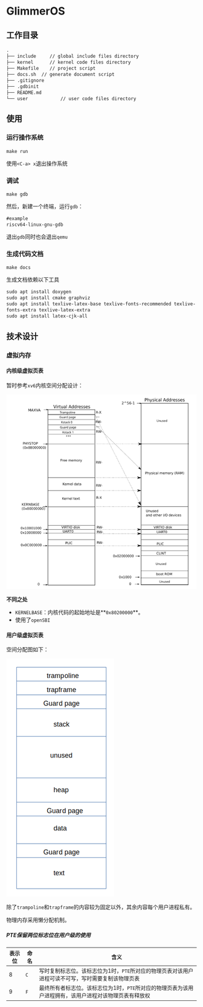 # GlimmerOS

## 工作目录

```
.
├── include		// global include files directory
├── kernel		// kernel code files directory
├── Makefile	// project script
├── docs.sh  // generate document script
├── .gitignore
├── .gdbinit
├── README.md
└── user			// user code files directory
```

## 使用

### 运行操作系统

```shell
make run
```

使用`<C-a> x`退出操作系统

### 调试

```shell
make gdb
```

然后，新建一个终端，运行`gdb`：

```shell
#example
riscv64-linux-gnu-gdb
```

退出`gdb`同时也会退出`qemu`

### 生成代码文档

```shell
make docs
```

生成文档依赖以下工具

```shell
sudo apt install doxygen
sudo apt install cmake graphviz
sudo apt install texlive-latex-base texlive-fonts-recommended texlive-fonts-extra texlive-latex-extra
sudo apt install latex-cjk-all
```

## 技术设计

### 虚拟内存

#### 内核级虚拟页表

暂时参考`xv6`内核空间分配设计：

![image-20230405193732290](https://raw.githubusercontent.com/YEWPO/yewpoblogonlinePic/main/image-20230405193732290.png)

**不同之处**

- `KERNELBASE`：内核代码的起始地址是**`0x80200000`**。
- 使用了`openSBI`

#### 用户级虚拟页表

空间分配图如下：

![image-20230405195454251](https://raw.githubusercontent.com/YEWPO/yewpoblogonlinePic/main/image-20230405195454251.png)

除了`trampoline`和`trapframe`的内容较为固定以外，其余内容每个用户进程私有。

物理内存采用懒分配机制。

##### PTE保留两位标志位在用户级的使用

| 表示位 | 命名 | 含义                                                         |
| ------ | ---- | ------------------------------------------------------------ |
| 8      | `C`  | 写时复制标志位。该标志位为1时，`PTE`所对应的物理页表对该用户进程可读不可写，写时需要复制该物理页表 |
| 9      | `F`  | 最终所有者标志位。该标志位为1时，`PTE`所对应的物理页表为该用户进程拥有，该用户进程对该物理页表有释放权 |

